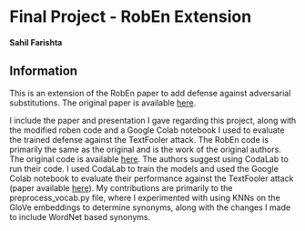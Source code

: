 # Final Project - RobEn Extension

#### Sahil Farishta

## Information
This is an extension of the RobEn paper to add defense against adversarial substitutions. The original paper is available [here](https://arxiv.org/abs/2005.01229).

I include the paper and presentation I gave regarding this project, along with the modified roben code and a Google Colab notebook I used to evaluate the trained defense against the TextFooler attack. The RobEn code is primarily the same as the original and is the work of the original authors. The original code is available [here](https://github.com/ejones313/roben). The authors suggest using CodaLab to run their code. I used CodaLab to train the models and used the Google Colab notebook to evaluate their performance against the TextFooler attack (paper available [here](https://arxiv.org/abs/1907.11932)). My contributions are primarily to the preprocess_vocab.py file, where I experimented with using KNNs on the GloVe embeddings to determine synonyms, along with the changes I made to include WordNet based synonyms. 